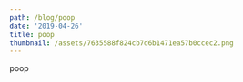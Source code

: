 ```yaml
---
path: /blog/poop
date: '2019-04-26'
title: poop
thumbnail: /assets/7635588f824cb7d6b1471ea57b0ccec2.png
---
```

poop
